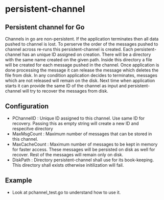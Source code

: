 # persistent-channel

## Persistent channel for Go

Channels in go are non-persistent. If the application terminates then all data pushed to channel is lost.
To perserve the order of the messages pushed to channel across re-runs this persistent-channel is created.
Each persistent-channel has an unique ID assigned on creation. There will be a directory with the same name
created on the given path. Inside this directory a file will be created for each message pushed in the channel.
Once application is done processing the message it can release the message which deletes the file from disk.
In any condition application decides to terminates, messages which are not released will remain on the disk.
Next time when application starts it can provide the same ID of the channel as input and persistent-channel
will try to recover the messages from disk.

## Configuration

- PChannelID : Unique ID assigned to this channel. Use same ID for recovery. Passing this as empty string will create a new ID and respecitve directory
- MaxMsgCount : Maximum number of messages that can be stored in this channel.
- MaxCacheCount : Maximum number of messages to be kept in memory for faster access. These messages will be persisted on disk as well for recover. Rest of the messages will remain only on disk.
- DiskPath : Directory persistent-channel shall use for its book-keeping. This directory shall exists otherwise initilization will fail.

## Example

- Look at pchannel_test.go to understand how to use it.